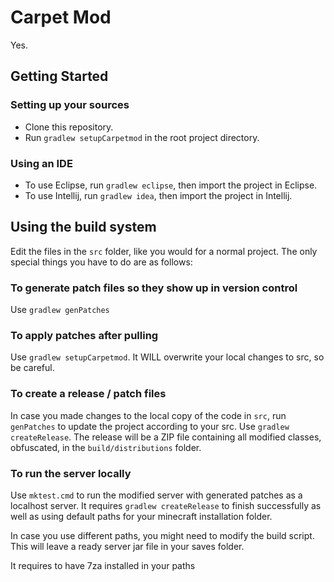 # Carpet Mod
Yes.

## Getting Started
### Setting up your sources
- Clone this repository.
- Run `gradlew setupCarpetmod` in the root project directory.

### Using an IDE
- To use Eclipse, run `gradlew eclipse`, then import the project in Eclipse.
- To use Intellij, run `gradlew idea`, then import the project in Intellij.

## Using the build system
Edit the files in the `src` folder, like you would for a normal project. The only special things you have to do are as follows:
### To generate patch files so they show up in version control
Use `gradlew genPatches`
### To apply patches after pulling
Use `gradlew setupCarpetmod`. It WILL overwrite your local changes to src, so be careful.
### To create a release / patch files
In case you made changes to the local copy of the code in `src`, run `genPatches` to update the project according to your src.
Use `gradlew createRelease`. The release will be a ZIP file containing all modified classes, obfuscated, in the `build/distributions` folder.
### To run the server locally
Use `mktest.cmd` to run the modified server with generated patches as a localhost server. It requires `gradlew createRelease` to finish successfully as well as using default paths for your minecraft installation folder.

In case you use different paths, you might need to modify the build script.
This will leave a ready server jar file in your saves folder.

It requires to have 7za installed in your paths
